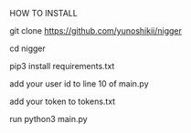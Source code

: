 HOW TO INSTALL 


git clone https://github.com/yunoshikii/nigger

cd nigger 

pip3 install requirements.txt

add your user id to line 10 of main.py 

add your token to tokens.txt

run python3 main.py
